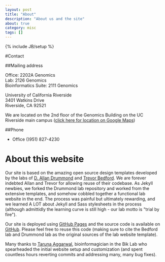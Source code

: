 ```yaml
---
layout: post
title: "About"
description: "About us and the site"
about: true
category: misc
tags: []
---
```

{% include JB/setup %}

<a name="purpose"></a>
#Contact

##Mailing address

Office: 2202A Genomics<br/>
Lab: 2126 Genomics<br/>
Bioinformatics Suite: 2111 Genomics<br/>

University of California Riverside<br/>
3401 Watkins Drive<br/>
Riverside, CA 92521<br/>

We are located on the 2nd floor of the Genomics Building on the UC Riverside main campus ([click here for location on Google Maps])

##Phone
* Office ()951) 827-4230

[click here for location on Google Maps]: https://www.google.com/maps/place/Genomics/@33.9727142,-117.325547,16.8z/data=!4m5!3m4!1s0x0:0xb3dc04e5ed19435a!8m2!3d33.9715188!4d-117.3263441

# About this website

Our site is based on the amazing open source design templates developed by the labs of [D. Allan Drummond] and [Trevor Bedford]. We are forever indebted Allan and Trevor for allowing reuse of their codebase. As Jekyll newbies, we forked the Drummond lab repository and worked from the extensive templates, and somehow cobbled together a functional lab website in the end. The process was painful but ultimately rewarding, and we learned A LOT about Jekyll and Sass stylesheets in the process (although admittidly the learning curve is still high - our lab motto is "trial by fire").

Our site is deployed using [GitHub Pages] and the source code is available on [GitHub]. Please feel free to reuse this code (making sure to cite the Bedford lab and Drummond lab as the original sources of the lab website template).

Many thanks to [Taruna Aggarwal], bioinformagician in the Bik Lab who spearheaded the initial website setup and customization (and spent countless hours reverting commits and addressing many, many bug fixes).

[Trevor Bedford]: http://bedford.io/misc/about/
[D. Allan Drummond]: http://drummondlab.org/about.html
[GitHub Pages]: https://pages.github.com/
[GitHub]: https://github.com/BikLab/biklab.github.io

[Taruna Aggarwal]: https://biklab.github.io/team/taruna-aggarwal
<a name="contact"></a>





